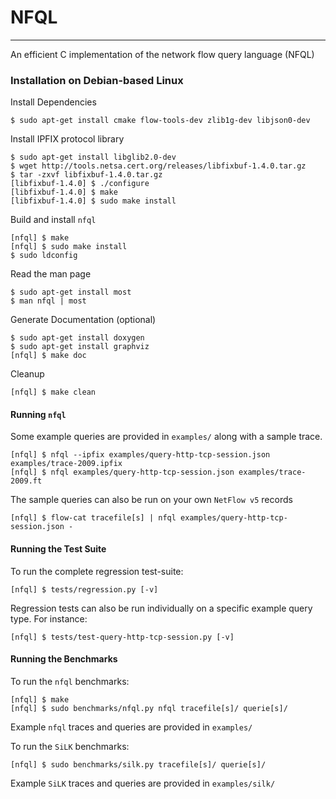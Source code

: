 # NFQL
- - - -

An efficient C implementation of the network flow query language (NFQL)

### Installation on Debian-based Linux

Install Dependencies

    $ sudo apt-get install cmake flow-tools-dev zlib1g-dev libjson0-dev

Install IPFIX protocol library

    $ sudo apt-get install libglib2.0-dev
    $ wget http://tools.netsa.cert.org/releases/libfixbuf-1.4.0.tar.gz
    $ tar -zxvf libfixbuf-1.4.0.tar.gz
    [libfixbuf-1.4.0] $ ./configure
    [libfixbuf-1.4.0] $ make
    [libfixbuf-1.4.0] $ sudo make install

Build and install `nfql`

    [nfql] $ make
    [nfql] $ sudo make install
    $ sudo ldconfig

Read the man page

    $ sudo apt-get install most
    $ man nfql | most

Generate Documentation (optional)

    $ sudo apt-get install doxygen
    $ sudo apt-get install graphviz
    [nfql] $ make doc

Cleanup

    [nfql] $ make clean

#### Running `nfql`

Some example queries are provided in `examples/` along with a sample trace.

    [nfql] $ nfql --ipfix examples/query-http-tcp-session.json examples/trace-2009.ipfix
    [nfql] $ nfql examples/query-http-tcp-session.json examples/trace-2009.ft

The sample queries can also be run on your own `NetFlow v5` records

    [nfql] $ flow-cat tracefile[s] | nfql examples/query-http-tcp-session.json -

#### Running the Test Suite

To run the complete regression test-suite:

    [nfql] $ tests/regression.py [-v]

 Regression tests can also be run individually on a specific example
 query type. For instance:

    [nfql] $ tests/test-query-http-tcp-session.py [-v]

#### Running the Benchmarks

To run the `nfql` benchmarks:

    [nfql] $ make
    [nfql] $ sudo benchmarks/nfql.py nfql tracefile[s]/ querie[s]/

Example `nfql` traces and queries are provided in `examples/`

To run the `SiLK` benchmarks:

    [nfql] $ sudo benchmarks/silk.py tracefile[s]/ querie[s]/

Example `SiLK` traces and queries are provided in `examples/silk/`
